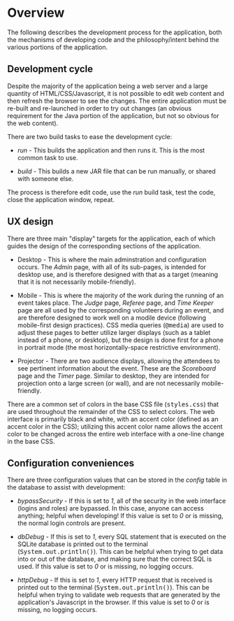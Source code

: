# Overview

The following describes the development process for the application, both the
mechanisms of developing code and the philosophy/intent behind the various
portions of the application.

## Development cycle

Despite the majority of the application being a web server and a large quantity
of HTML/CSS/Javascript, it is not possible to edit web content and then refresh
the browser to see the changes.  The entire application must be re-built and
re-launched in order to try out changes (an obvious requirement for the Java
portion of the application, but not so obvious for the web content).

There are two build tasks to ease the development cycle:

- _run_ - This builds the application and then runs it.  This is the most
  common task to use.

- _build_ - This builds a new JAR file that can be run manually, or shared with
  someone else.

The process is therefore edit code, use the _run_ build task, test the code,
close the application window, repeat.

## UX design

There are three main "display" targets for the application, each of which
guides the design of the corresponding sections of the application.

- Desktop - This is where the main adminstration and configuration occurs.  The
  _Admin_ page, with all of its sub-pages, is intended for desktop use, and is
  therefore designed with that as a target (meaning that it is not necessarily
  mobile-friendly).

- Mobile - This is where the majority of the work during the running of an
  event takes place.  The _Judge_ page, _Referee_ page, and _Time Keeper_ page
  are all used by the corresponding volunteers during an event, and are
  therefore designed to work well on a modile device (following mobile-first
  design practices).  CSS media queries (<tt>@media</tt>) are used to adjust
  these pages to better utilize larger displays (such as a tablet instead of a
  phone, or desktop), but the design is done first for a phone in portrait mode
  (the most horizontally-space restrictive environment).

- Projector - There are two audience displays, allowing the attendees to see
  pertinent information about the event.  These are the _Scoreboard_ page and
  the _Timer_ page.  Similar to desktop, they are intended for projection onto
  a large screen (or wall), and are not necessarily mobile-friendly.

There are a common set of colors in the base CSS file (<tt>styles.css</tt>)
that are used throughout the remainder of the CSS to select colors.  The web
interface is primarily black and white, with an accent color (defined as an
accent color in the CSS); utilizing this accent color name allows the accent
color to be changed across the entire web interface with a one-line change in
the base CSS.

## Configuration conveniences

There are three configuration values that can be stored in the _config_ table
in the database to assist with development:

- _bypassSecurity_ - If this is set to _1_, all of the security in the web
  interface (logins and roles) are bypassed.  In this case, anyone can access
  anything; helpful when developing!  If this value is set to _0_ or is
  missing, the normal login controls are present.

- _dbDebug_ - If this is set to _1_, every SQL statement that is executed on
  the SQLite database is printed out to the terminal
  (<tt>System.out.println()</tt>).  This can be helpful when trying to get data
  into or out of the database, and making sure that the correct SQL is used.
  If this value is set to _0_ or is missing, no logging occurs.

- _httpDebug_ - If this is set to _1_, every HTTP request that is received is
  printed out to the terminal (<tt>System.out.println()</tt>).  This can be
  helpful when trying to validate web requests that are generated by the
  application's Javascript in the browser.  If this value is set to _0_ or is
  missing, no logging occurs.